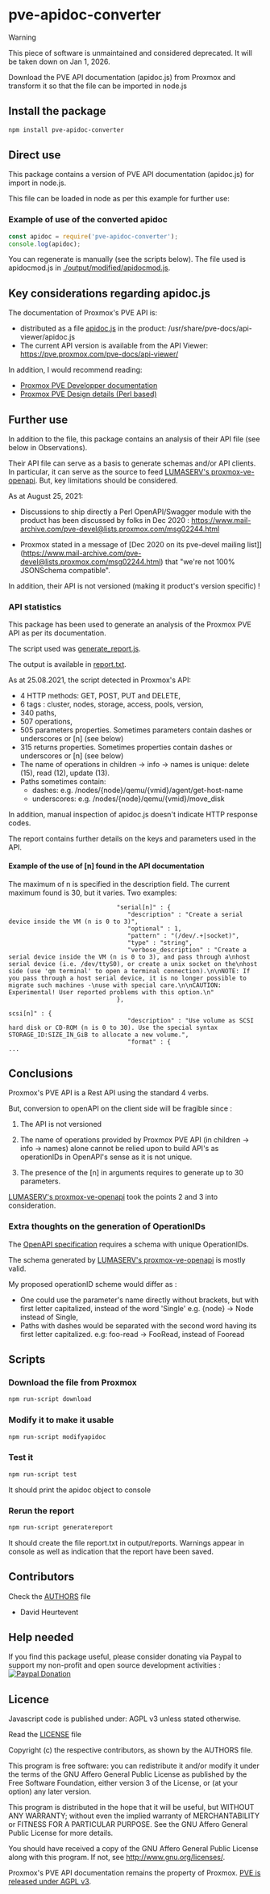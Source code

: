 # pve-apidoc-converter

> [!WARNING]  
> This piece of software is unmaintained and considered deprecated. It will be taken down on Jan 1, 2026.

Download the PVE API documentation (apidoc.js) from Proxmox 
and transform it so that the file can be imported in node.js

## Install the package
```bash
npm install pve-apidoc-converter
```
## Direct use

This package contains a version of PVE API documentation (apidoc.js) for import in node.js.

This file can be loaded in node as per this example for further use:

### Example of use of the converted apidoc
```javascript
const apidoc = require('pve-apidoc-converter');
console.log(apidoc);
```
You can regenerate is manually (see the scripts below).
The file used is apidocmod.js in [./output/modified/apidocmod.js](https://github.com/dheurtev/pve-apidoc-converter/blob/main/output/modified/apidocmod.js). 
## Key considerations regarding apidoc.js 

The documentation of Proxmox's PVE API is:
- distributed as a file [apidoc.js](https://forum.proxmox.com/threads/api-questions.37581/) in the product: 
/usr/share/pve-docs/api-viewer/apidoc.js
- The current API version is available from the API Viewer: https://pve.proxmox.com/pve-docs/api-viewer/ 

In addition, I would recommend reading:

- [Proxmox PVE Developper documentation](https://pve.proxmox.com/wiki/Developer_Documentation)
- [Proxmox PVE Design details (Perl based)](https://git.proxmox.com/?p=pve-common.git;a=blob_plain;f=README.dev;hb=HEAD)

## Further use

In addition to the file, this package contains an analysis of their API file (see below in Observations). 

Their API file can serve as a basis to generate schemas and/or API clients. In particular, it can serve as the source to feed [LUMASERV's proxmox-ve-openapi](https://github.com/LUMASERV/proxmox-ve-openapi). But, key limitations should be considered.

As at August 25, 2021:

- Discussions to ship directly a Perl OpenAPI/Swagger module with the product has been discussed by folks in Dec 2020 : https://www.mail-archive.com/pve-devel@lists.proxmox.com/msg02244.html

- Proxmox stated in a message of [Dec 2020 on its pve-devel mailing list]](https://www.mail-archive.com/pve-devel@lists.proxmox.com/msg02244.html) that "we're not 100% JSONSchema compatible".

In addition, their API is not versioned (making it product's version specific) !

### API statistics

This package has been used to generate an analysis of the Proxmox PVE API as per its documentation.

The script used was [generate_report.js](https://github.com/dheurtev/pve-apidoc-converter/blob/main/generate_report.js).

The output is available in [report.txt](https://github.com/dheurtev/pve-apidoc-converter/blob/main/output/reports/report.txt).

As at 25.08.2021, the script detected in Proxmox's API:
- 4 HTTP methods: GET, POST, PUT and DELETE,
- 6 tags : cluster, nodes, storage, access, pools, version,
- 340 paths,
- 507 operations,
- 505 parameters properties. Sometimes parameters contain dashes or underscores or [n] (see below) 
- 315 returns properties. Sometimes properties contain dashes or underscores or [n] (see below)
- The name of operations in children -> info -> names is unique: delete (15), read (12), update (13).
- Paths sometimes contain:
    - dashes: e.g. /nodes/{node}/qemu/{vmid}/agent/get-host-name
    - underscores: e.g. /nodes/{node}/qemu/{vmid}/move_disk 

In addition, manual inspection of apidoc.js doesn't indicate HTTP response codes.

The report contains further details on the keys and parameters used in the API.

#### Example of the use of [n] found in the API documentation
The maximum of n is specified in the description field. 
The current maximum found is 30, but it varies.
Two examples:
```
                              "serial[n]" : {
                                 "description" : "Create a serial device inside the VM (n is 0 to 3)",
                                 "optional" : 1,
                                 "pattern" : "(/dev/.+|socket)",
                                 "type" : "string",
                                 "verbose_description" : "Create a serial device inside the VM (n is 0 to 3), and pass through a\nhost serial device (i.e. /dev/ttyS0), or create a unix socket on the\nhost side (use 'qm terminal' to open a terminal connection).\n\nNOTE: If you pass through a host serial device, it is no longer possible to migrate such machines -\nuse with special care.\n\nCAUTION: Experimental! User reported problems with this option.\n"
                              },

```
```
scsi[n]" : {
                                 "description" : "Use volume as SCSI hard disk or CD-ROM (n is 0 to 30). Use the special syntax STORAGE_ID:SIZE_IN_GiB to allocate a new volume.",
                                 "format" : {
...
```

## Conclusions

Proxmox's PVE API is a Rest API using the standard 4 verbs.

But, conversion to openAPI on the client side will be fragible since : 

1) The API is not versioned

2) The name of operations provided by Proxmox PVE API (in children -> info -> names) alone cannot be relied upon to build API's as operationIDs in OpenAPI's sense as it is not unique.

3) The presence of the [n] in arguments requires to generate up to 30 parameters.

[LUMASERV's proxmox-ve-openapi](https://github.com/LUMASERV/proxmox-ve-openapi) took the points 2 and 3 into consideration.

### Extra thoughts on the generation of OperationIDs

The [OpenAPI specification](https://swagger.io/specification/) requires a schema with unique OperationIDs.

The schema generated by [LUMASERV's proxmox-ve-openapi](https://github.com/LUMASERV/proxmox-ve-openapi) is mostly valid.

My proposed operationID scheme would differ as :
- One could use the parameter's name directly without brackets, but with first letter capitalized, instead of the word 'Single' e.g. {node} -> Node instead of Single,
- Paths with dashes would be separated with the second word having its first letter capitalized. e.g: foo-read -> FooRead, instead of Fooread

## Scripts

### Download the file from Proxmox
```bash
npm run-script download
```

### Modify it to make it usable
```bash
npm run-script modifyapidoc
```
### Test it
```bash
npm run-script test
```
It should print the apidoc object to console

### Rerun the report
```bash
npm run-script generatereport
```
It should create the file report.txt in output/reports.
Warnings appear in console as well as indication that the report have been saved.
## Contributors
Check the [AUTHORS](https://github.com/dheurtev/pve-apidoc-converter/blob/main/AUTHORS) file
- David Heurtevent

## Help needed
If you find this package useful, please consider donating via Paypal to support my non-profit and open source development activities :
[![Paypal Donation](https://www.paypalobjects.com/en_US/FR/i/btn/btn_donateCC_LG.gif)](https://www.paypal.com/donate?hosted_button_id=MU8N9KU6VLBME)

## Licence
Javascript code is published under: AGPL v3 unless stated otherwise.

Read the [LICENSE](https://github.com/dheurtev/pve-apidoc-converter/blob/main/LICENSE) file

Copyright (c) the respective contributors, as shown by the AUTHORS file.

This program is free software: you can redistribute it and/or modify
it under the terms of the GNU Affero General Public License as published
by the Free Software Foundation, either version 3 of the License, or
(at your option) any later version.

This program is distributed in the hope that it will be useful,
but WITHOUT ANY WARRANTY; without even the implied warranty of
MERCHANTABILITY or FITNESS FOR A PARTICULAR PURPOSE.  See the
GNU Affero General Public License for more details.

You should have received a copy of the GNU Affero General Public License
along with this program.  If not, see <http://www.gnu.org/licenses/>.

Proxmox's PVE API documentation remains the property of Proxmox. [PVE is released under AGPL v3](https://www.proxmox.com/en/proxmox-ve/features).


